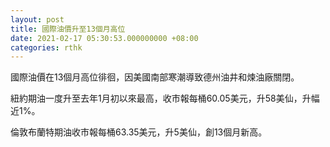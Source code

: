 ```yaml
---
layout: post
title: 國際油價升至13個月高位
date: 2021-02-17 05:30:53.000000000 +08:00
categories: rthk
---
```


國際油價在13個月高位徘徊，因美國南部寒潮導致德州油井和煉油廠關閉。

紐約期油一度升至去年1月初以來最高，收市報每桶60.05美元，升58美仙，升幅近1%。

倫敦布蘭特期油收市報每桶63.35美元，升5美仙，創13個月新高。
